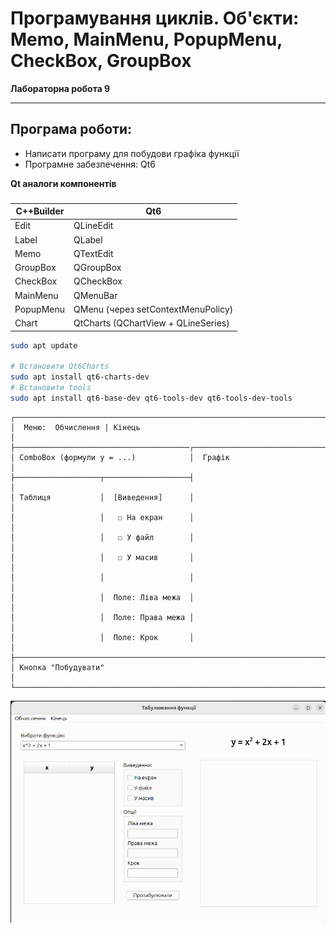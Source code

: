 # Програмування циклів. Об'єкти: Memo, MainMenu, PopupMenu, CheckBox, GroupBox
**Лабораторна робота 9**

---
## Програма роботи:
- Написати програму для побудови графіка функції
- Програмне забезпечення: Qt6

**Qt аналоги компонентів**
### 
| C++Builder | Qt6                                 |
|------------|-------------------------------------|
| Edit       | QLineEdit                           |
| Label      | QLabel                              |
| Memo       | QTextEdit                           |
| GroupBox   | QGroupBox                           |
| CheckBox   | QCheckBox                           |
| MainMenu   | QMenuBar                            |
| PopupMenu  | QMenu (через setContextMenuPolicy)  |
| Chart      | QtCharts (QChartView + QLineSeries) |


```bash
sudo apt update

# Встановити Qt6Charts
sudo apt install qt6-charts-dev
# Встановити tools
sudo apt install qt6-base-dev qt6-tools-dev qt6-tools-dev-tools
```


```text
┌─────────────────────────────────────────────────────────────────────────┐
│  Меню:  Обчислення | Кінець                                             │
├───────────────────────────────────────┌─────────────────────────────────┤
│ ComboBox (формули y = ...)            │  Графік                         │
├───────────────────┬───────────────────┤                                 │ 
│ Таблиця           │  [Виведення]      │                                 │
│                   │   ☐ На екран      │                                 │
│                   │   ☐ У файл        │                                 │
│                   │   ☐ У масив       │                                 │
│                   │                   │                                 │
│                   │  Поле: Ліва межа  │                                 │
│                   │  Поле: Права межа │                                 │
│                   │  Поле: Крок       │                                 │
├─────────────────────────────────────────────────────────────────────────┤
│ Кнопка "Побудувати"                                                     │
└─────────────────────────────────────────────────────────────────────────┘
```

![2025-11-01_07-58-23.png](screenshots/2025-11-01_07-58-23.png)
